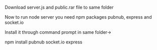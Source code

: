 Download server.js and public.rar file to same folder

Now to run node server you need npm packages pubnub, express and socket.io

Install it through command prompt in same folder->

npm install pubnub socket.io express

